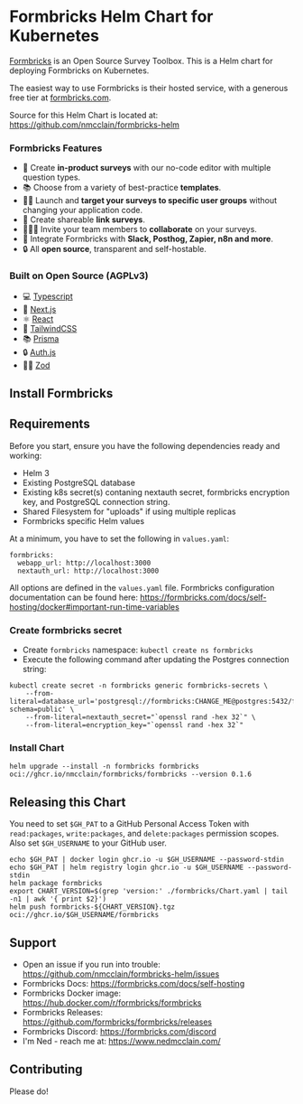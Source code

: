 # Formbricks Helm Chart for Kubernetes

[Formbricks](https://github.com/formbricks/formbricks) is an Open Source Survey Toolbox.
This is a Helm chart for deploying Formbricks on Kubernetes.

The easiest way to use Formbricks is their hosted service, with a generous free tier at [formbricks.com](https://formbricks.com/).

Source for this Helm Chart is located at: https://github.com/nmcclain/formbricks-helm

### Formbricks Features

- 📲 Create **in-product surveys** with our no-code editor with multiple question types.
- 📚 Choose from a variety of best-practice **templates**.
- 👩🏻 Launch and **target your surveys to specific user groups** without changing your application code.
- 🔗 Create shareable **link surveys**.
- 👨‍👩‍👦 Invite your team members to **collaborate** on your surveys.
- 🔌 Integrate Formbricks with **Slack, Posthog, Zapier, n8n and more**.
- 🔒 All **open source**, transparent and self-hostable.

### Built on Open Source (AGPLv3)

- 💻 [Typescript](https://www.typescriptlang.org/)
- 🚀 [Next.js](https://nextjs.org/)
- ⚛️ [React](https://reactjs.org/)
- 🎨 [TailwindCSS](https://tailwindcss.com/)
- 📚 [Prisma](https://prisma.io/)
- 🔒 [Auth.js](https://authjs.dev/)
- 🧘‍♂️ [Zod](https://zod.dev/)

## Install Formbricks

## Requirements
Before you start, ensure you have the following dependencies ready and working:

* Helm 3
* Existing PostgreSQL database
* Existing k8s secret(s) contaning nextauth secret, formbricks encryption key, and PostgreSQL connection string.
* Shared Filesystem for "uploads" if using multiple replicas
* Formbricks specific Helm values

At a minimum, you have to set the following in `values.yaml`:

```
formbricks:
  webapp_url: http://localhost:3000
  nextauth_url: http://localhost:3000
```

All options are defined in the `values.yaml` file. Formbricks configuration documentation can be found here: https://formbricks.com/docs/self-hosting/docker#important-run-time-variables

### Create formbricks secret
* Create `formbricks` namespace: `kubectl create ns formbricks`
* Execute the following command after updating the Postgres connection string:

```
kubectl create secret -n formbricks generic formbricks-secrets \
	--from-literal=database_url='postgresql://formbricks:CHANGE_ME@postgres:5432/formbricks?schema=public' \
	--from-literal=nextauth_secret="`openssl rand -hex 32`" \
	--from-literal=encryption_key="`openssl rand -hex 32`"
```

### Install Chart

```
helm upgrade --install -n formbricks formbricks oci://ghcr.io/nmcclain/formbricks/formbricks --version 0.1.6
```

## Releasing this Chart
You need to set `$GH_PAT` to a GitHub Personal Access Token with `read:packages`, `write:packages`, and `delete:packages` permission scopes.  Also set `$GH_USERNAME` to your GitHub user.

```
echo $GH_PAT | docker login ghcr.io -u $GH_USERNAME --password-stdin
echo $GH_PAT | helm registry login ghcr.io -u $GH_USERNAME --password-stdin
helm package formbricks
export CHART_VERSION=$(grep 'version:' ./formbricks/Chart.yaml | tail -n1 | awk '{ print $2}')
helm push formbricks-${CHART_VERSION}.tgz oci://ghcr.io/$GH_USERNAME/formbricks
```

## Support
* Open an issue if you run into trouble: https://github.com/nmcclain/formbricks-helm/issues
* Formbricks Docs: https://formbricks.com/docs/self-hosting
* Formbricks Docker image: https://hub.docker.com/r/formbricks/formbricks
* Formbricks Releases: https://github.com/formbricks/formbricks/releases
* Formbricks Discord: https://formbricks.com/discord
* I'm Ned - reach me at: https://www.nedmcclain.com/

## Contributing
Please do!
